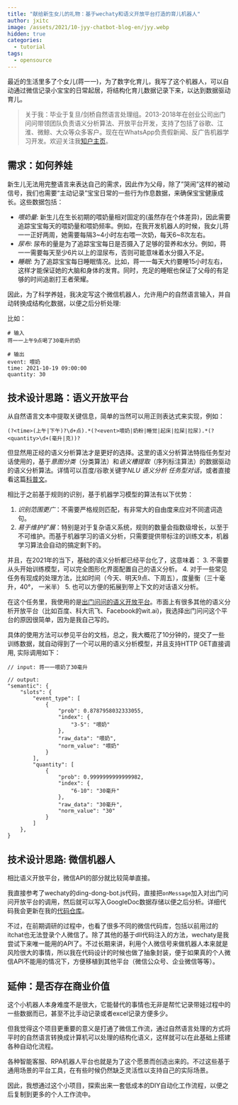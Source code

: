 ```yaml
---
title: "献给新生女儿的礼物：基于wechaty和语义开放平台打造的育儿机器人"
author: jxitc
image: /assets/2021/10-jyy-chatbot-blog-en/jyy.webp
hidden: true
categories:
  - tutorial
tags:
  - opensource
---
```


最近的生活里多了个女儿(蒋一一)，为了数字化育儿，我写了这个机器人，可以自动通过微信记录小宝宝的日常起居，将结构化育儿数据记录下来，以达到数据驱动育儿。
> 关于我：毕业于复旦/剑桥自然语言处理组。2013-2018年在创业公司出门问问带领团队负责语义分析算法、开放平台开发，支持了包括了谷歌、江淮、微鲸、大众等众多客户。现在在WhatsApp负责假新闻、反广告机器学习开发。欢迎关注我[知户主页](https://www.zhihu.com/people/xjiangxjxjxjx)。

## 需求：如何养娃

新生儿无法用完整语言来表达自己的需求，因此作为父母，除了”哭闹”这样的被动信号，我们也需要“主动记录”宝宝日常的一些行为作息数据，来确保宝宝健康成长。这些数据包括：

- *喂奶量*: 新生儿在生长初期的喂奶量相对固定的(虽然存在个体差异)，因此需要追踪宝宝每天的喂奶量和喂奶频率。例如，在我开发机器人的时候，我女儿蒋一一正好两周，她需要每隔3~4小时左右喂一次奶，每天6~8次左右。
- *尿布*: 尿布的量是为了追踪宝宝每日是否摄入了足够的营养和水分。例如，蒋一一需要每天至少6片以上的湿尿布，否则可能意味着水分摄入不足。
- *睡眠*: 为了追踪宝宝每日睡眠情况。比如，蒋一一每天大约要睡15小时左右，这样才能保证她的大脑和身体的发育。同时，充足的睡眠也保证了父母的有足够的时间追剧打王者荣耀。

因此，为了科学养娃，我决定写这个微信机器人，允许用户的自然语言输入，并自动转换成结构化数据，以便之后分析处理:

比如：

```lang-text
# 输入
蒋一一上午9点喝了30毫升的奶
```

```lang-text
# 输出
event: 喂奶
time: 2021-10-19 09:00:00
quantity: 30
```

## 技术设计思路：语义开放平台

从自然语言文本中提取关键信息，简单的当然可以用正则表达式来实现，例如：

```lang-text
(?<time>(上午|下午)?\d+点).*(?<event>喂奶|奶粉|睡觉|起床|拉屎|拉尿).*(?<quantity>\d+(毫升|克))?
```

但显然用正经的语义分析算法才是更好的选择。这里的语义分析算法特指任务型对话使用的，基于*意图分类*（分类算法）和*语义槽提取*（序列标注算法）的数据驱动的语义分析算法。详情可以百度/谷歌关键字*NLU* *语义分析* *任务型对话*，或者直接看这篇[科普文](https://bbs.huaweicloud.com/blogs/detail/200427)。

相比于之前基于规则的识别，基于机器学习模型的算法有以下优势：

1. *识别范围更广*：不需要严格规则匹配，有非常大的自由度来应对不同遣词造句。
2. *易于维护扩展*：特别是对于复杂语义系统，规则的数量会指数级增长，以至于不可维护。而基于机器学习的语义分析，只需要提供带标注的训练文本，机器学习算法会自动的搞定剩下的。

并且，在2021年的当下，基础的语义分析都已经平台化了，这意味着：
3. 不需要从头开始训练模型，可以完全图形化界面配置自己的语义分析。
4. 对于一些常见任务有现成的处理方法，比如时间（今天、明天9点、下周五），度量衡（三十毫升，40°， 一米半）
5. 也可以方便的拓展到带上下文的对话语义分析。

在这个任务里，我使用的是[出门问问的语义开放平台](https://ai.chumenwenwen.com/pages/home)。市面上有很多其他的语义分析开放平台（比如百度、科大讯飞、Facebook的wit.ai)，我选择出门问问这个平台的原因很简单，因为是我自己写的。

具体的使用方法可以参见平台的文档，总之，我大概花了10分钟的，提交了一些训练数据，就自动得到了一个可以用的语义分析模型，并且支持HTTP GET直接调用, 实际调用如下：

```lang-text
// input: 蒋一一喂奶了30毫升

// output:
"semantic": {
    "slots": {
        "event_type": [
            {
                "prob": 0.8787958032333055,
                "index": {
                    "3-5": "喂奶"
                },
                "raw_data": "喂奶",
                "norm_value": "喂奶"
            }
        ],
        "quantity": [
            {
                "prob": 0.9999999999999982,
                "index": {
                    "6-10": "30毫升"
                },
                "raw_data": "30毫升",
                "norm_value": "30"
            }
        ]
    },
}

```

## 技术设计思路: 微信机器人

相比语义开放平台，微信API的部分就比较简单直接。

我直接参考了wechaty的ding-dong-bot.js代码，直接把``onMessage``加入对出门问问开放平台的调用，然后就可以写入GoogleDoc数据存储以便之后分析。详细代码我会更新在我的[代码仓库](https://github.com/jxitc/jyy_bot)。

不过，在前期调研的过程中，也看了很多不同的微信代码库，包括以前用过的itchat也无法登录个人微信了。除了其他的基于dll代码注入的方法，wechaty是我尝试下来唯一能用的API了。不过长期来讲，利用个人微信号来做机器人本来就是风险很大的事情，所以我在代码设计的时候也做了抽象封装，便于如果真的个人微信API不能用的情况下，方便移植到其他平台（微信公众号、企业微信等等）。

## 延伸：是否存在商业价值

这个小机器人本身难度不是很大，它能替代的事情也无非是帮忙记录带娃过程中的一些数据而已，甚至不比手动记录或者excel记录方便多少。

但我觉得这个项目更重要的意义是打通了微信工作流，通过自然语言处理的方式将平时的自然语言转换成计算机可以处理的结构化语义，这样就可以在此基础上搭建各种自动化流程。

各种智能客服、RPA机器人平台也就是为了这个愿景而创造出来的。不过这些基于通用场景的平台工具，在有些时候仍然缺乏灵活性以支持自己的实际场景。

因此，我想通过这个小项目，探索出来一套低成本的DIY自动化工作流程，以便之后复制到更多的个人工作流中。
